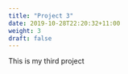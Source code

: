 ```yaml
---
title: "Project 3"
date: 2019-10-28T22:20:32+11:00
weight: 3
draft: false
---
```


This is my third project